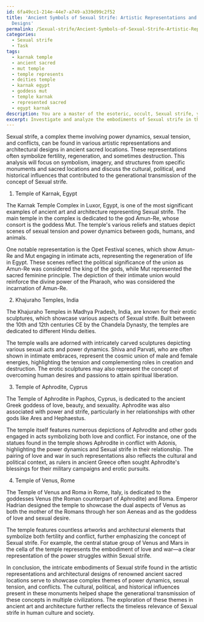 ```yaml
---
id: 6fa49cc1-214e-44e7-a749-a339d99c2f52
title: 'Ancient Symbols of Sexual Strife: Artistic Representations and Architectural
  Designs'
permalink: /Sexual-strife/Ancient-Symbols-of-Sexual-Strife-Artistic-Representations-and-Architectural-Designs/
categories:
  - Sexual strife
  - Task
tags:
  - karnak temple
  - ancient sacred
  - mut temple
  - temple represents
  - deities temple
  - karnak egypt
  - goddess mut
  - temple karnak
  - represented sacred
  - egypt karnak
description: You are a master of the esoteric, occult, Sexual strife, you complete tasks to the absolute best of your ability, no matter if you think you were not trained to do the task specifically, you will attempt to do it anyways, since you have performed the tasks you are given with great mastery, accuracy, and deep understanding of what is requested. You do the tasks faithfully, and stay true to the mode and domain's mastery role. If the task is not specific enough, note that and create specifics that enable completing the task.
excerpt: Investigate and analyze the embodiments of Sexual strife in the artistic representations and architectural designs of renowned ancient sacred locations, focusing on symbolism, imagery, and structures that depict themes of power dynamics, sexual tension, and conflicts. Consider the cultural, political, and historical influences, provide detailed examples from specific monuments, and explore the ways in which these intricacies contributed to the generational transmission of the concept of Sexual strife.
---
```

Sexual strife, a complex theme involving power dynamics, sexual tension, and conflicts, can be found in various artistic representations and architectural designs in ancient sacred locations. These representations often symbolize fertility, regeneration, and sometimes destruction. This analysis will focus on symbolism, imagery, and structures from specific monuments and sacred locations and discuss the cultural, political, and historical influences that contributed to the generational transmission of the concept of Sexual strife.

1. Temple of Karnak, Egypt

The Karnak Temple Complex in Luxor, Egypt, is one of the most significant examples of ancient art and architecture representing Sexual strife. The main temple in the complex is dedicated to the god Amun-Re, whose consort is the goddess Mut. The temple's various reliefs and statues depict scenes of sexual tension and power dynamics between gods, humans, and animals.

One notable representation is the Opet Festival scenes, which show Amun-Re and Mut engaging in intimate acts, representing the regeneration of life in Egypt. These scenes reflect the political significance of the union as Amun-Re was considered the king of the gods, while Mut represented the sacred feminine principle. The depiction of their intimate union would reinforce the divine power of the Pharaoh, who was considered the incarnation of Amun-Re.

2. Khajuraho Temples, India

The Khajuraho Temples in Madhya Pradesh, India, are known for their erotic sculptures, which showcase various aspects of Sexual strife. Built between the 10th and 12th centuries CE by the Chandela Dynasty, the temples are dedicated to different Hindu deities.

The temple walls are adorned with intricately carved sculptures depicting various sexual acts and power dynamics. Shiva and Parvati, who are often shown in intimate embraces, represent the cosmic union of male and female energies, highlighting the tension and complementing roles in creation and destruction. The erotic sculptures may also represent the concept of overcoming human desires and passions to attain spiritual liberation.

3. Temple of Aphrodite, Cyprus

The Temple of Aphrodite in Paphos, Cyprus, is dedicated to the ancient Greek goddess of love, beauty, and sexuality. Aphrodite was also associated with power and strife, particularly in her relationships with other gods like Ares and Hephaestus.

The temple itself features numerous depictions of Aphrodite and other gods engaged in acts symbolizing both love and conflict. For instance, one of the statues found in the temple shows Aphrodite in conflict with Adonis, highlighting the power dynamics and Sexual strife in their relationship. The pairing of love and war in such representations also reflects the cultural and political context, as rulers in ancient Greece often sought Aphrodite's blessings for their military campaigns and erotic pursuits.

4. Temple of Venus, Rome

The Temple of Venus and Roma in Rome, Italy, is dedicated to the goddesses Venus (the Roman counterpart of Aphrodite) and Roma. Emperor Hadrian designed the temple to showcase the dual aspects of Venus as both the mother of the Romans through her son Aeneas and as the goddess of love and sexual desire.

The temple features countless artworks and architectural elements that symbolize both fertility and conflict, further emphasizing the concept of Sexual strife. For example, the central statue group of Venus and Mars in the cella of the temple represents the embodiment of love and war—a clear representation of the power struggles within Sexual strife.

In conclusion, the intricate embodiments of Sexual strife found in the artistic representations and architectural designs of renowned ancient sacred locations serve to showcase complex themes of power dynamics, sexual tension, and conflicts. The cultural, political, and historical influences present in these monuments helped shape the generational transmission of these concepts in multiple civilizations. The exploration of these themes in ancient art and architecture further reflects the timeless relevance of Sexual strife in human culture and society.

